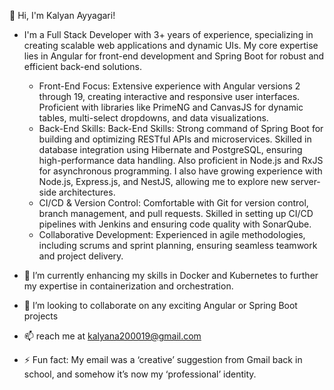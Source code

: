 👋 Hi, I'm Kalyan Ayyagari!
- I'm a Full Stack Developer with 3+ years of experience, specializing in creating scalable web applications and dynamic UIs. My core expertise lies in Angular for front-end development and Spring Boot for robust and efficient back-end solutions.

  - Front-End Focus: Extensive experience with Angular versions 2 through 19, creating interactive and responsive user interfaces. Proficient with libraries like PrimeNG and CanvasJS for dynamic tables, multi-select dropdowns, and data visualizations.
  - Back-End Skills: Back-End Skills: Strong command of Spring Boot for building and optimizing RESTful APIs and microservices. Skilled in database integration using Hibernate and PostgreSQL, ensuring high-performance data handling. Also proficient in Node.js and RxJS for asynchronous programming. I also have growing experience with Node.js, Express.js, and NestJS, allowing me to explore new server-side architectures.
  - CI/CD & Version Control: Comfortable with Git for version control, branch management, and pull requests. Skilled in setting up CI/CD pipelines with Jenkins and ensuring code quality with SonarQube.
  - Collaborative Development: Experienced in agile methodologies, including scrums and sprint planning, ensuring seamless teamwork and project delivery.

- 🌱 I’m currently enhancing my skills in Docker and Kubernetes to further my expertise in containerization and orchestration.
- 💞️ I’m looking to collaborate on any exciting Angular or Spring Boot projects
- 📫 reach me at kalyana200019@gmail.com
- ⚡ Fun fact: My email was a ‘creative’ suggestion from Gmail back in school, and somehow it’s now my ‘professional’ identity.

<!---
kalyanAyyagari/kalyanAyyagari is a ✨ special ✨ repository because its `README.md` (this file) appears on your GitHub profile.
You can click the Preview link to take a look at your changes.
--->

